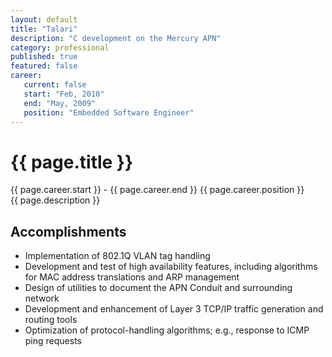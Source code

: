 ```yaml
---
layout: default
title: "Talari"
description: "C development on the Mercury APN"  
category: professional
published: true
featured: false
career:
   current: false
   start: "Feb, 2010"
   end: "May, 2009"
   position: "Embedded Software Engineer"
---
```


# {{ page.title }}
{{ page.career.start }} - {{ page.career.end }}  {{ page.career.position }}  
{{ page.description }}
## Accomplishments
* Implementation of 802.1Q VLAN tag handling
* Development and test of high availability features, including algorithms for MAC address translations and ARP management
* Design of utilities to document the APN Conduit and surrounding network
* Development and enhancement of Layer 3 TCP/IP traffic generation and routing tools
* Optimization of protocol-handling algorithms; e.g., response to ICMP ping requests